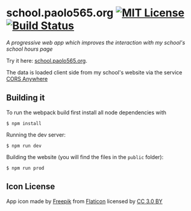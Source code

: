 # school.paolo565.org [![MIT License][licensebardge]](LICENSE) [![Build Status][travisbadge]][travis]
_A progressive web app which improves the interaction with my school's school hours page_

Try it here: [school.paolo565.org][website].

The data is loaded client side from my school's website
via the service [CORS Anywhere][cors]

## Building it
To run the webpack build first install all node dependencies with

    $ npm install

Running the dev server:

    $ npm run dev

Building the website (you will find the files in the ``public`` folder):

    $ npm run prod

## Icon License
App icon made by [Freepik][freepik] from
[Flaticon][flaticon] licensed by [CC 3.0 BY][cc]

[licensebardge]: https://img.shields.io/github/license/paolobarbolini/school.paolo565.org.svg?maxAge=2592000
[website]: https://school.paolo565.org
[cors]: https://cors-anywhere.herokuapp.com
[freepik]: https://www.freepik.com
[flaticon]: https://www.flaticon.com
[cc]: http://creativecommons.org/licenses/by/3.0/
[travis]: https://travis-ci.org/paolobarbolini/school.paolo565.org
[travisbadge]: https://travis-ci.org/paolobarbolini/school.paolo565.org.svg?branch=master
